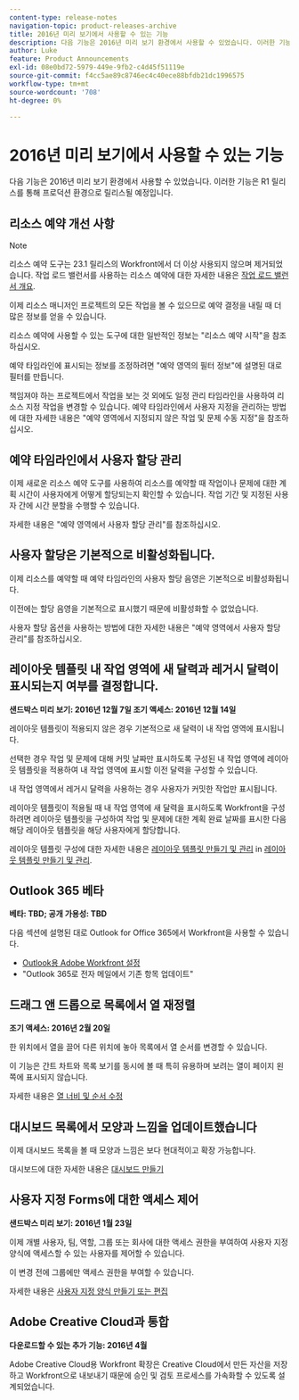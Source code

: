 ```yaml
---
content-type: release-notes
navigation-topic: product-releases-archive
title: 2016년 미리 보기에서 사용할 수 있는 기능
description: 다음 기능은 2016년 미리 보기 환경에서 사용할 수 있었습니다. 이러한 기능은 R1 릴리스를 통해 프로덕션 환경으로 릴리스될 예정입니다.
author: Luke
feature: Product Announcements
exl-id: 08e0bd72-5979-449e-9fb2-c4d45f51119e
source-git-commit: f4cc5ae89c8746ec4c40ece88bfdb21dc1996575
workflow-type: tm+mt
source-wordcount: '708'
ht-degree: 0%

---
```


# 2016년 미리 보기에서 사용할 수 있는 기능

다음 기능은 2016년 미리 보기 환경에서 사용할 수 있었습니다. 이러한 기능은 R1 릴리스를 통해 프로덕션 환경으로 릴리스될 예정입니다.

## 리소스 예약 개선 사항

>[!NOTE]
>
>리소스 예약 도구는 23.1 릴리스의 Workfront에서 더 이상 사용되지 않으며 제거되었습니다. 작업 로드 밸런서를 사용하는 리소스 예약에 대한 자세한 내용은 [작업 로드 밸런서 개요](../../../../resource-mgmt/workload-balancer/overview-workload-balancer.md).

이제 리소스 매니저인 프로젝트의 모든 작업을 볼 수 있으므로 예약 결정을 내릴 때 더 많은 정보를 얻을 수 있습니다.

리소스 예약에 사용할 수 있는 도구에 대한 일반적인 정보는 &quot;리소스 예약 시작&quot;을 참조하십시오.

예약 타임라인에 표시되는 정보를 조정하려면 &quot;예약 영역의 필터 정보&quot;에 설명된 대로 필터를 만듭니다.

책임져야 하는 프로젝트에서 작업을 보는 것 외에도 일정 관리 타임라인을 사용하여 리소스 지정 작업을 변경할 수 있습니다. 예약 타임라인에서 사용자 지정을 관리하는 방법에 대한 자세한 내용은 &quot;예약 영역에서 지정되지 않은 작업 및 문제 수동 지정&quot;을 참조하십시오.

## 예약 타임라인에서 사용자 할당 관리

이제 새로운 리소스 예약 도구를 사용하여 리소스를 예약할 때 작업이나 문제에 대한 계획 시간이 사용자에게 어떻게 할당되는지 확인할 수 있습니다. 작업 기간 및 지정된 사용자 간에 시간 분할을 수행할 수 있습니다.

자세한 내용은 &quot;예약 영역에서 사용자 할당 관리&quot;를 참조하십시오.

## 사용자 할당은 기본적으로 비활성화됩니다.

이제 리소스를 예약할 때 예약 타임라인의 사용자 할당 음영은 기본적으로 비활성화됩니다.

이전에는 할당 음영을 기본적으로 표시했기 때문에 비활성화할 수 없었습니다.

사용자 할당 옵션을 사용하는 방법에 대한 자세한 내용은 &quot;예약 영역에서 사용자 할당 관리&quot;를 참조하십시오.

## 레이아웃 템플릿 내 작업 영역에 새 달력과 레거시 달력이 표시되는지 여부를 결정합니다.

**샌드박스 미리 보기: 2016년 12월 7일 조기 액세스: 2016년 12월 14일** 

레이아웃 템플릿이 적용되지 않은 경우 기본적으로 새 달력이 내 작업 영역에 표시됩니다.

선택한 경우 작업 및 문제에 대해 커밋 날짜만 표시하도록 구성된 내 작업 영역에 레이아웃 템플릿을 적용하여 내 작업 영역에 표시할 이전 달력을 구성할 수 있습니다.

내 작업 영역에서 레거시 달력을 사용하는 경우 사용자가 커밋한 작업만 표시됩니다.

레이아웃 템플릿이 적용될 때 내 작업 영역에 새 달력을 표시하도록 Workfront을 구성하려면 레이아웃 템플릿을 구성하여 작업 및 문제에 대한 계획 완료 날짜를 표시한 다음 해당 레이아웃 템플릿을 해당 사용자에게 할당합니다.

레이아웃 템플릿 구성에 대한 자세한 내용은 [레이아웃 템플릿 만들기 및 관리](../../../../administration-and-setup/customize-workfront/use-layout-templates/create-and-manage-layout-templates.md#customizing-my-work) in [레이아웃 템플릿 만들기 및 관리](../../../../administration-and-setup/customize-workfront/use-layout-templates/create-and-manage-layout-templates.md).

## Outlook 365 베타

**베타: TBD; 공개 가용성: TBD**

다음 섹션에 설명된 대로 Outlook for Office 365에서 Workfront을 사용할 수 있습니다.

* [Outlook용 Adobe Workfront 설정](../../../../workfront-integrations-and-apps/using-workfront-with-outlook/set-up-workfront-for-outlook.md)
* &quot;Outlook 365로 전자 메일에서 기존 항목 업데이트&quot;

## 드래그 앤 드롭으로 목록에서 열 재정렬

**조기 액세스: 2016년 2월 20일**

한 위치에서 열을 끌어 다른 위치에 놓아 목록에서 열 순서를 변경할 수 있습니다.

이 기능은 간트 차트와 목록 보기를 동시에 볼 때 특히 유용하며 보려는 열이 페이지 왼쪽에 표시되지 않습니다. 

자세한 내용은 [열 너비 및 순서 수정](../../../../reports-and-dashboards/reports/reporting-elements/modify-column-width-order.md)

## 대시보드 목록에서 모양과 느낌을 업데이트했습니다

이제 대시보드 목록을 볼 때 모양과 느낌은 보다 현대적이고 확장 가능합니다.

대시보드에 대한 자세한 내용은 [대시보드 만들기](../../../../reports-and-dashboards/dashboards/creating-and-managing-dashboards/create-dashboard.md)

## 사용자 지정 Forms에 대한 액세스 제어

**샌드박스 미리 보기: 2016년 1월 23일**

이제 개별 사용자, 팀, 역할, 그룹 또는 회사에 대한 액세스 권한을 부여하여 사용자 지정 양식에 액세스할 수 있는 사용자를 제어할 수 있습니다. 

이 변경 전에 그룹에만 액세스 권한을 부여할 수 있습니다.

자세한 내용은 [사용자 지정 양식 만들기 또는 편집](../../../../administration-and-setup/customize-workfront/create-manage-custom-forms/create-or-edit-a-custom-form.md)

## Adobe Creative Cloud과 통합

**다운로드할 수 있는 추가 기능: 2016년 4월**

Adobe Creative Cloud용 Workfront 확장은 Creative Cloud에서 만든 자산을 저장하고 Workfront으로 내보내기 때문에 승인 및 검토 프로세스를 가속화할 수 있도록 설계되었습니다.
